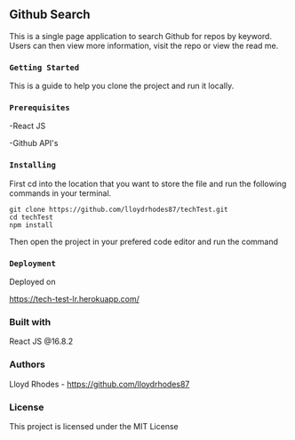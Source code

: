 ## Github Search

This is a single page application to search Github for repos by keyword. Users can then view more information, visit the repo or view the read me.

### `Getting Started`

This is a guide to help you clone the project and run it locally.

### `Prerequisites`

-React JS

-Github API's

### `Installing`

First cd into the location that you want to store the file and run the following commands in your terminal.

```
git clone https://github.com/lloydrhodes87/techTest.git
cd techTest
npm install
```

Then open the project in your prefered code editor and run the command

### `Deployment`

Deployed on

https://tech-test-lr.herokuapp.com/

### Built with

React JS @16.8.2

### Authors

Lloyd Rhodes - https://github.com/lloydrhodes87

### License

This project is licensed under the MIT License
